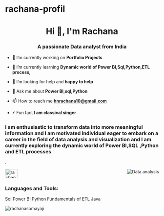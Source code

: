 # rachana-profil
<h1 align="center">Hi 👋, I'm Rachana</h1>
<h3 align="center">A passionate Data analyst from India</h3>

- 🔭 I’m currently working on **Portfolio Projects**

- 🌱 I’m currently learning **Dynamic world of Power BI,Sql,Python,ETL process,**

- 🤝 I’m looking for help and **happy to help**

- 💬 Ask me about **Power BI,sql,Python**

- 📫 How to reach me **hnrachana10@gmail.com**

- ⚡ Fun fact **I am classical singer**

<p align="left">
<p><h3>I am enthusiastic to transform data into more meaningful information and I am motivated individual eager to embark on a career in the field of data analysis and visualization and I am currently exploring the dynamic world of Power BI,SQL ,Python and ETL processes</h3>.</p>
<img src="![image](https://github.com/Rachanasomayaji/rachana-profil/assets/96567869/46842ab9-24c5-4fb1-a2c5-bfb9cd3a90a5)
" alt="Data analysis" align="Right">
<a href="https://linkedin.com/in/rachana h n" target="blank"><img align="center" src="https://raw.githubusercontent.com/rahuldkjain/github-profile-readme-generator/master/src/images/icons/Social/linked-in-alt.svg" alt="rachana h n" height="30" width="40" /></a>
</p>

<h3 align="left">Languages and Tools:</h3>
<p>Sql
Power BI
Python
Fundamentals of ETL
Java</p>

<p align="left">

<p><img align="center" src="https://github-readme-stats.vercel.app/api/top-langs?username=rachanasomayaji&show_icons=true&locale=en&layout=compact" alt="rachanasomayaji" /></p>
